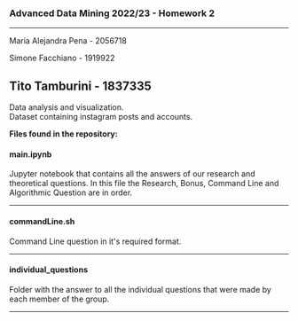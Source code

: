 ### Advanced Data Mining 2022/23 - Homework 2
------------

Maria Alejandra Pena - 2056718

Simone Facchiano - 1919922

Tito Tamburini - 1837335
------------

Data analysis and visualization.\
Dataset containing instagram posts and accounts.

**Files found in the repository:**


#### main.ipynb
Jupyter notebook that contains all the answers of our research and theoretical questions.
In this file the Research, Bonus, Command Line and Algorithmic Question are in order.

------------
#### commandLine.sh
Command Line question in it's required format.

------------
#### individual_questions
Folder with the answer to all the individual questions that were made by each member of the group.

------------
